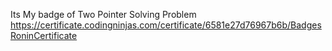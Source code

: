 Its My badge of Two Pointer Solving Problem
https://certificate.codingninjas.com/certificate/6581e27d76967b6b/BadgesRoninCertificate
